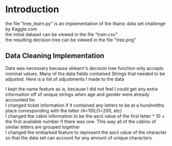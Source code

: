 # Introduction
the file "tree_learn.py" is an implementation of the titanic data set challenge by Kaggle.com   
the initial dataset can be viewed in the file "train.csv"   
the resulting decision tree can be viewed in the file "tree.png"

## Data Cleaning Implementation
Data was necessary because sklearn's decision tree function only accepts nominal values. Many of the data fields contained Strings that needed to be adjusted. Here is a list of adjustments I made to the data

I kept the name feature as is, because I did not feel I could get any extra information off of unique strings when age and gender were already accounted for.   
I changed ticket information if it contained any letters to be at a hundredths place corresponding with the letter (A=100,O=200, etc)   
I changed the cabin information to be the ascii value of the first letter * 10 + the first available number if there was one. This way all of the cabins of similar letters are grouped together    
I changed the embarked feature to represent the ascii value of the character so that the data set can account for any amount of unique characters.    
